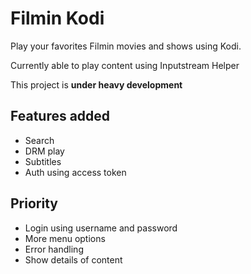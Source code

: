 # Filmin Kodi
Play your favorites Filmin movies and shows using Kodi.

Currently able to play content using Inputstream Helper

This project is **under heavy development**

## Features added
* Search
* DRM play
* Subtitles
* Auth using access token

## Priority
* Login using username and password
* More menu options
* Error handling
* Show details of content

